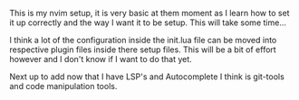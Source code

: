 This is my nvim setup, it is very basic at them moment as I learn how to set it up correctly and the way I want it to be setup. This will take some time...

I think a lot of the configuration inside the init.lua file can be moved into respective plugin files inside there setup files. This will be a bit of effort however and I don't know if I want to do that yet. 

Next up to add now that I have LSP's and Autocomplete I think is git-tools and code manipulation tools.
